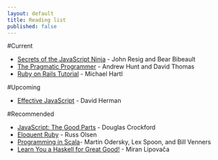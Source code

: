 ```yaml
---
layout: default
title: Reading list
published: false
---
```


#Current

- [Secrets of the JavaScript Ninja](http://www.amazon.com/Secrets-JavaScript-Ninja-John-Resig/dp/193398869X/) - John Resig and Bear Bibeault
- [The Pragmatic Programmer](http://www.amazon.com/Pragmatic-Programmer-Journeyman-Master/dp/020161622X/) - Andrew Hunt and David Thomas
- [Ruby on Rails Tutorial](http://ruby.railstutorial.org/ruby-on-rails-tutorial-book) - Michael Hartl

#Upcoming

- [Effective JavaScript](http://www.amazon.com/Effective-JavaScript-Specific-Software-Development/dp/0321812182/) - David Herman

#Recommended

- [JavaScript: The Good Parts](http://www.amazon.com/JavaScript-Good-Parts-Douglas-Crockford/dp/0596517742/) - Douglas Crockford
- [Eloquent Ruby](http://www.amazon.com/Eloquent-Ruby-Addison-Wesley-Professional/dp/0321584104/) - Russ Olsen
- [Programming in Scala](http://www.amazon.com/Programming-Scala-Comprehensive-Step---Step/dp/0981531644/ )- Martin Odersky, Lex Spoon, and Bill Venners
- [Learn You a Haskell for Great Good!](learnyouahaskell.com) - Miran Lipovača
